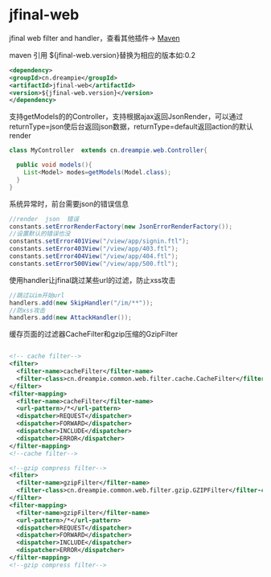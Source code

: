 jfinal-web
============

jfinal  web  filter  and  handler，查看其他插件-> [Maven](http://search.maven.org/#search%7Cga%7C1%7Ccn.dreampie)

maven 引用  ${jfinal-web.version}替换为相应的版本如:0.2

```xml
<dependency>
<groupId>cn.dreampie</groupId>
<artifactId>jfinal-web</artifactId>
<version>${jfinal-web.version}</version>
</dependency>
```

支持getModels的的Controller，支持根据ajax返回JsonRender，可以通过returnType=json使后台返回json数据，returnType=default返回action的默认render

```java
class MyController  extends cn.dreampie.web.Controller{

  public void models(){
    List<Model> modes=getModels(Model.class);
  }
}
```

系统异常时，前台需要json的错误信息

```java
//render  json  错误
constants.setErrorRenderFactory(new JsonErrorRenderFactory());
//设置默认的错误也没
constants.setError401View("/view/app/signin.ftl");
constants.setError403View("/view/app/403.ftl");
constants.setError404View("/view/app/404.ftl");
constants.setError500View("/view/app/500.ftl");

```

使用handler让jfinal跳过某些url的过滤，防止xss攻击

```java
//跳过以im开始url
handlers.add(new SkipHandler("/im/**"));
//防xss攻击
handlers.add(new AttackHandler());

```

缓存页面的过滤器CacheFilter和gzip压缩的GzipFilter

```xml

<!-- cache filter-->
<filter>
  <filter-name>cacheFilter</filter-name>
  <filter-class>cn.dreampie.common.web.filter.cache.CacheFilter</filter-class>
</filter>
<filter-mapping>
  <filter-name>cacheFilter</filter-name>
  <url-pattern>/*</url-pattern>
  <dispatcher>REQUEST</dispatcher>
  <dispatcher>FORWARD</dispatcher>
  <dispatcher>INCLUDE</dispatcher>
  <dispatcher>ERROR</dispatcher>
</filter-mapping>
<!--cache filter-->

<!--gzip compress filter-->
<filter>
  <filter-name>gzipFilter</filter-name>
  <filter-class>cn.dreampie.common.web.filter.gzip.GZIPFilter</filter-class>
</filter>
<filter-mapping>
  <filter-name>gzipFilter</filter-name>
  <url-pattern>/*</url-pattern>
  <dispatcher>REQUEST</dispatcher>
  <dispatcher>FORWARD</dispatcher>
  <dispatcher>INCLUDE</dispatcher>
  <dispatcher>ERROR</dispatcher>
</filter-mapping>
<!--gzip compress filter-->

```